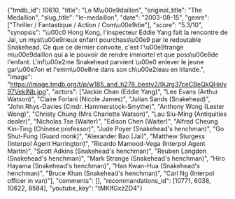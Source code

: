 {"tmdb_id": 10610, "title": "Le M\u00e9daillon", "original_title": "The Medallion", "slug_title": "le-medaillon", "date": "2003-08-15", "genre": ["Thriller / Fantastique / Action / Com\u00e9die"], "score": "5.3/10", "synopsis": "\u00c0 Hong Kong, l'inspecteur Eddie Yang fait la rencontre de Jai, un myst\u00e9rieux enfant pourchass\u00e9 par le redoutable Snakehead. Ce que ce dernier convoite, c'est l'\u00e9trange m\u00e9daillon qui a le pouvoir de rendre immortel et que poss\u00e8de l'enfant. L'inf\u00e2me Snakehead parvient \u00e0 enlever le jeune gar\u00e7on et l'emm\u00e8ne dans son ch\u00e2teau en Irlande.", "image": "https://image.tmdb.org/t/p/w185_and_h278_bestv2/9iJrg37ceCBeQkQHnIy97VekINb.jpg", "actors": ["Jackie Chan (Eddie Yang)", "Lee Evans (Arthur Watson)", "Claire Forlani (Nicole James)", "Julian Sands (Snakehead)", "John Rhys-Davies (Cmdr. Hammerstock-Smythe)", "Anthony Wong (Lester Wong)", "Christy Chung (Mrs Charlotte Watson)", "Lau Siu-Ming (Antiquities dealer)", "Nicholas Tse (Waiter)", "Edison Chen (Waiter)", "Alfred Cheung Kin-Ting (Chinese professor)", "Jude Poyer (Snakehead's henchman)", "Go Shut-Fung (Guard monk)", "Alexander Bao (Jai)", "Matthew Sturgess (Interpol Agent Harrington)", "Ricardo Mamood-Vega (Interpol Agent Martin)", "Scott Adkins (Snakehead's henchman)", "Reuben Langdon (Snakehead's henchman)", "Mark Strange (Snakehead's henchman)", "Hiro Hayama (Snakehead's henchman)", "Han Kwan-Hua (Snakehead's henchman)", "Bruce Khan (Snakehead's henchman)", "Carl Ng (Interpol officer in van)"], "comments": [], "recommandations_id": [10771, 6038, 10622, 8584], "youtube_key": "tMKlfGxzZD4"}